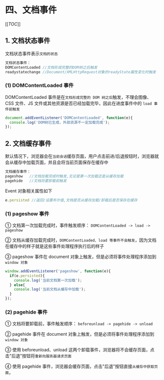 # 四、文档事件

[[_TOC_]]

## 1. 文档状态事件

文档状态事件表示`文档的状态`

```javascript
文档状态事件：
DOMContentLoaded //文档形成完整的DOM树之后触发
readystatechange //Document/XMLHttpRequest对象的readyState属性变化时触发
```

### (1) DOMContentLoaded 事件

DOMContentLoaded 事件是在`文档形成完整的 DOM 树之后`触发，不理会图像、CSS 文件、JS 文件或其他资源是否已经加载完毕，因此在进度事件中的 `load 事件前触发`

```javascript
document.addEventListener('DOMContentLoaded', function(e){
  console.log('DOM树已生成，外部资源不一定加载完成');
});
```

## 2. 文档缓存事件

默认情况下，浏览器会在`当前会话`缓存页面，用户点击前进/后退按钮时，浏览器就会从缓存中加载页面，并且会将当前页面保存在缓存中

```javascript
文档缓存事件：
pageshow   //文档加载完成时触发,无论是第一次加载还是从缓存加载
pagehide   //文档将要卸载前触发
```

Event 对象相关属性如下

```javascript
e.persisted //返回/设置布尔值,文档是否从缓存加载/卸载后是否保存在缓存
```

### (1) pageshow 事件

① 文档第一次加载完成时，事件触发顺序： `DOMContentLoaded -> load -> pageshow`

② 文档从缓存加载完成时，`DOMContentLoaded、load 等事件不会触发`，因为文档在缓存中的样子就是这些事件处理程序执行后的样子

③ pageshow 事件在 document 对象上触发，但是必须将事件处理程序添加到 `window 对象`

```javascript
window.addEventListener('pageshow', function(e){
  if(e.persisted){
    console.log('当前文档第一次加载');
  } else{
    console.log('当前文档从缓存中加载');
  }
});
```

### (2) pagehide 事件

① 文档将要卸载前，事件触发顺序： `beforeunload -> pagehide -> unload`

② pagehide 事件在 document 对象上触发，但是必须将事件处理程序添加到 `window 对象`

③ 使用 beforeunload、unload 这两个卸载事件，浏览器将不会缓存页面，点击"后退"按钮将`重新向服务器请求页面`

④ 使用 pagehide 事件，浏览器会缓存页面，点击"后退"按钮直接`从缓存中获取页面`，
